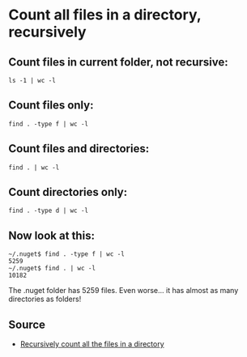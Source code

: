 # Count all files in a directory, recursively

## Count files in current folder, not recursive:

	ls -1 | wc -l

## Count files only:

	find . -type f | wc -l

## Count files and directories:

	find . | wc -l

## Count directories only:

	find . -type d | wc -l


## Now look at this:

	~/.nuget$ find . -type f | wc -l
	5259
	~/.nuget$ find . | wc -l
	10182

The .nuget folder has 5259 files. Even worse... it has almost as many directories as folders!


## Source

- [Recursively count all the files in a directory](http://superuser.com/questions/198817/recursively-count-all-the-files-in-a-directory)
